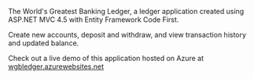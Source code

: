 ﻿The World's Greatest Banking Ledger, a ledger application created using ASP.NET MVC 4.5 with Entity Framework Code First.

Create new accounts, deposit and withdraw, and view transaction history and updated balance.

Check out a live demo of this application hosted on Azure at [wgbledger.azurewebsites.net](http://wgbledger.azurewebsites.net)